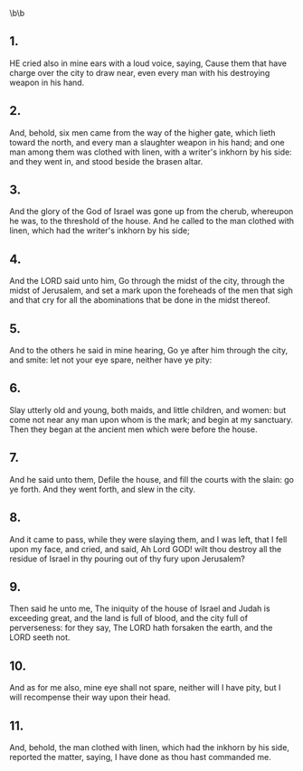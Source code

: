 \b\b
## 1.
HE cried also in mine ears with a loud voice, saying, Cause them that have charge over the city to draw near, even every man with his destroying weapon in his hand.
## 2.
And, behold, six men came from the way of the higher gate, which lieth toward the north, and every man a slaughter weapon in his hand; and one man among them was clothed with linen, with a writer's inkhorn by his side: and they went in, and stood beside the brasen altar.
## 3.
And the glory of the God of Israel was gone up from the cherub, whereupon he was, to the threshold of the house.  And he called to the man clothed with linen, which had the writer's inkhorn by his side;
## 4.
And the LORD said unto him, Go through the midst of the city, through the midst of Jerusalem, and set a mark upon the foreheads of the men that sigh and that cry for all the abominations that be done in the midst thereof.
## 5.
And to the others he said in mine hearing, Go ye after him through the city, and smite: let not your eye spare, neither have ye pity:
## 6.
Slay utterly old and young, both maids, and little children, and women: but come not near any man upon whom is the mark; and begin at my sanctuary.  Then they began at the ancient men which were before the house.
## 7.
And he said unto them, Defile the house, and fill the courts with the slain: go ye forth.  And they went forth, and slew in the city.
## 8.
And it came to pass, while they were slaying them, and I was left, that I fell upon my face, and cried, and said, Ah Lord GOD! wilt thou destroy all the residue of Israel in thy pouring out of thy fury upon Jerusalem?
## 9.
Then said he unto me, The iniquity of the house of Israel and Judah is exceeding great, and the land is full of blood, and the city full of perverseness: for they say, The LORD hath forsaken the earth, and the LORD seeth not.
## 10.
And as for me also, mine eye shall not spare, neither will I have pity, but I will recompense their way upon their head.
## 11.
And, behold, the man clothed with linen, which had the inkhorn by his side, reported the matter, saying, I have done as thou hast commanded me.
